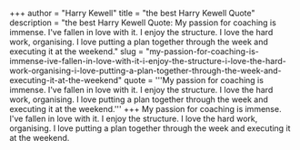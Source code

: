 +++
author = "Harry Kewell"
title = "the best Harry Kewell Quote"
description = "the best Harry Kewell Quote: My passion for coaching is immense. I've fallen in love with it. I enjoy the structure. I love the hard work, organising. I love putting a plan together through the week and executing it at the weekend."
slug = "my-passion-for-coaching-is-immense-ive-fallen-in-love-with-it-i-enjoy-the-structure-i-love-the-hard-work-organising-i-love-putting-a-plan-together-through-the-week-and-executing-it-at-the-weekend"
quote = '''My passion for coaching is immense. I've fallen in love with it. I enjoy the structure. I love the hard work, organising. I love putting a plan together through the week and executing it at the weekend.'''
+++
My passion for coaching is immense. I've fallen in love with it. I enjoy the structure. I love the hard work, organising. I love putting a plan together through the week and executing it at the weekend.
